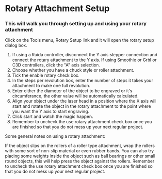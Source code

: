 
# Rotary Attachment Setup

### This will walk you through setting up and using your rotary attachment

Click on the Tools menu, Rotary Setup link and it will open the rotary setup dialog box.

1. If using a Ruida controller, disconnect the Y axis stepper connection and connect the rotary attachment to the Y axis. If using Smoothie or Grbl or C3D controllers, click the "A" axis selection.
2. Choose whether you have a chuck style or roller attachment.
3. Tick the enable rotary check box.
4. In the steps per revolution box, enter the number of steps it takes your attachment to make one full revolution.
5. Enter either the diameter of the object to be engraved or it's circumferance, the other value will be automatically calculated.
6. Align your object under the laser head in a position where the X axis will start and rotate the object in the rotary attachment to the point where you want the Y axis to start engraving.
7. Click start and watch the magic happen.
8. Remember to uncheck the use rotary attachment check box once you are finished so that you do not mess up your next regular project.

Some general notes on using a rotary attachment:

If the object slips on the rollers of a roller type attachment, wrap the rollers with some sort of non-slip material or even rubber bands.
You can also try placing some weights inside the object such as ball bearings or other small round objects, this will help press the object against the rollers.
Remember to uncheck the use rotary attachment check box once you are finished so that you do not mess up your next regular project.
